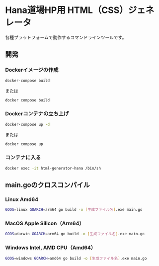 # Hana道場HP用 HTML（CSS）ジェネレータ

各種プラットフォームで動作するコマンドラインツールです。

## 開発

### Dockerイメージの作成

```sh
docker-compose build
```
または
```sh
docker compose build
```

### Dockerコンテナの立ち上げ

```sh
docker-compose up -d
```
または
```sh
docker compose up
```

### コンテナに入る

```sh
docker exec -it html-generator-hana /bin/sh
```

## main.goのクロスコンパイル

### Linux Amd64

```sh
GOOS=linux GOARCH=arm64 go build -o [生成ファイル名].exe main.go
```

### MacOS Apple Silicon（Arm64）

```sh
GOOS=darwin GOARCH=arm64 go build -o [生成ファイル名].exe main.go
```

### Windows Intel, AMD CPU（Amd64）

```sh
GOOS=windows GOARCH=amd64 go build -o [生成ファイル名].exe main.go
```